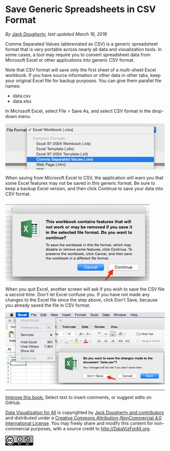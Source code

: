 # Save Generic Spreadsheets in CSV Format

*By [Jack Dougherty](../../introduction/who.md), last updated March 16, 2016*

Comma Separated Values (abbreviated as CSV) is a generic spreadsheet format that is very portable across nearly all data and visualization tools. In some cases, a tool may require you to convert spreadsheet data from Microsoft Excel or other applications into generic CSV format.

Note that CSV format will save only the first sheet of a multi-sheet Excel workbook. If you have source information or other data in other tabs, keep your original Excel file for backup purposes. You can give them parallel file names:
- data.csv
- data.xlsx

In Microsoft Excel, select File > Save As, and select CSV format in the drop-down menu.

![](excel-save-as-csv.png)

When saving from Microsoft Excel to CSV, the application will warn you that some Excel features may not be saved in this generic format. Be sure to keep a backup Excel version, and then click Continue to save your data into CSV format.

![](excel-save-as-csv-continue.png)

When you quit Excel, another screen will ask if you wish to save the CSV file a second time. Don't let Excel confuse you. If you have not made any changes to the Excel file since the step above, click Don't Save, because you already saved the file in CSV format.

![](excel-quit-csv.png)

---


[Improve this book:](../../gitbook/improve.md) Select text to insert comments, or suggest edits on GitHub.

[Data Visualization for All](http://datavizforall.org)
is copyrighted by [Jack Dougherty and contributors](../../introduction/who.md)
and distributed under a [Creative Commons Attribution-NonCommercial 4.0 International License](http://creativecommons.org/licenses/by-nc/4.0). You may freely share and modify this content for non-commercial purposes, with a source credit to http://DataVizForAll.org.

![Creative Commons by-nc image](../../cc-by-nc.png)
